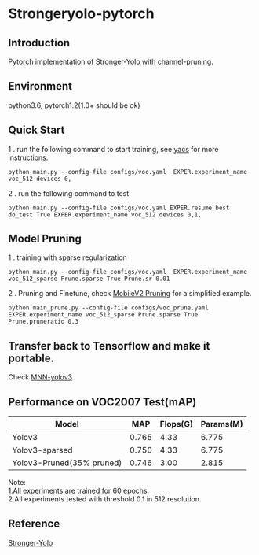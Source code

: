 # Strongeryolo-pytorch 

## Introduction
Pytorch implementation of [Stronger-Yolo](https://github.com/Stinky-Tofu/Stronger-yolo) with channel-pruning.

## Environment
python3.6, pytorch1.2(1.0+ should be ok)

## Quick Start
1 . run the following command to start training, see [yacs](https://github.com/rbgirshick/yacs) for more instructions.  
```
python main.py --config-file configs/voc.yaml  EXPER.experiment_name voc_512 devices 0,
```
2 . run the following command to test
```
python main.py --config-file configs/voc.yaml EXPER.resume best  do_test True EXPER.experiment_name voc_512 devices 0,1,
```
## Model Pruning
1 . training with sparse regularization
```
python main.py --config-file configs/voc.yaml  EXPER.experiment_name voc_512_sparse Prune.sparse True Prune.sr 0.01  
```
2 . Pruning and Finetune, check [MobileV2 Pruning](https://github.com/wlguan/MobileNet-v2-pruning) for a simplified example.
```
python main_prune.py --config-file configs/voc_prune.yaml  EXPER.experiment_name voc_512_sparse Prune.sparse True Prune.pruneratio 0.3   
```
## Transfer back to Tensorflow and make it portable.
Check [MNN-yolov3](https://github.com/wlguan/MNN-yolov3).

## Performance on VOC2007 Test(mAP)
|Model| MAP | Flops(G)| Params(M)|
| ------ | ------ | ------ | ------ |
Yolov3| 0.765|4.33|6.775|
Yolov3-sparsed| 0.750|4.33|6.775|
Yolov3-Pruned(35% pruned) |0.746 |3.00|2.815|

Note:  
1.All experiments are trained for 60 epochs.  
2.All experiments tested with threshold 0.1 in 512 resolution.

## Reference
[Stronger-Yolo](https://github.com/Stinky-Tofu/Stronger-yolo)
